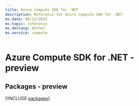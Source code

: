 ```yaml
---
title: Azure Compute SDK for .NET
description: Reference for Azure Compute SDK for .NET
ms.date: 08/12/2025
ms.topic: reference
ms.devlang: dotnet
ms.service: compute
---
```

# Azure Compute SDK for .NET - preview
## Packages - preview
[!INCLUDE [packages](compute-index.md)]